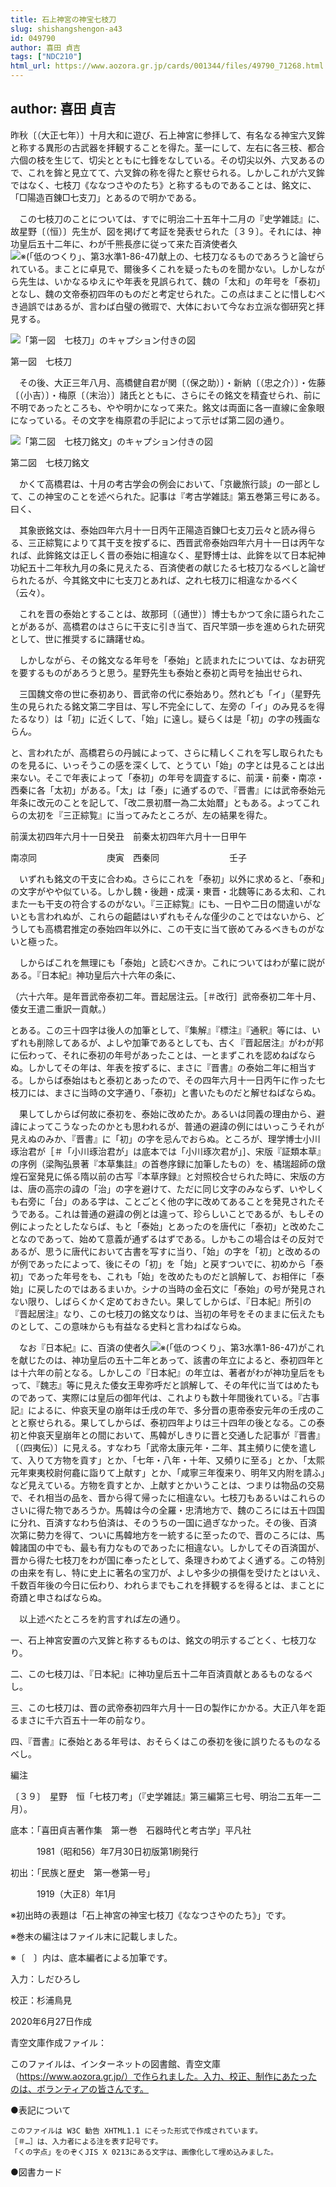 ```yaml
---
title: 石上神宮の神宝七枝刀
slug: shishangshengon-a43
id: 049790
author: 喜田 貞吉
tags: ["NDC210"]
html_url: https://www.aozora.gr.jp/cards/001344/files/49790_71268.html
---
```


## author: 喜田 貞吉

昨秋〔（大正七年）〕十月大和に遊び、石上神宮に参拝して、有名なる神宝六叉鉾と称する異形の古武器を拝観することを得た。茎一にして、左右に各三枝、都合六個の枝を生じて、切尖とともに七鋒をなしている。その切尖以外、六叉あるので、これを鉾と見立てて、六叉鉾の称を得たと察せられる。しかしこれが六叉鉾ではなく、七枝刀《ななつさやのたち》と称するものであることは、銘文に、「□陽造百錬□七支刀」とあるので明かである。

　この七枝刀のことについては、すでに明治二十五年十二月の『史学雑誌』に、故星野〔（恒）〕先生が、図を掲げて考証を発表せられた〔３９〕。それには、神功皇后五十二年に、わが千熊長彦に従って来た百済使者久![※(「低のつくり」、第3水準1-86-47)](https://www.aozora.gr.jp/cards/001344/files/../../../gaiji/1-86/1-86-47.png)献上の、七枝刀なるものであろうと論ぜられている。まことに卓見で、爾後多くこれを疑ったものを聞かない。しかしながら先生は、いかなるゆえにや年表を見誤られて、魏の「太和」の年号を「泰初」となし、魏の文帝泰初四年のものだと考定せられた。この点はまことに惜しむべき過誤ではあるが、言わば白璧の微瑕で、大体において今なお立派な御研究と拝見する。

![「第一図　七枝刀」のキャプション付きの図](https://www.aozora.gr.jp/cards/001344/files/fig49790_01.png)

第一図　七枝刀



　その後、大正三年八月、高橋健自君が関〔（保之助）〕・新納〔（忠之介）〕・佐藤〔（小吉）〕・梅原〔（末治）〕諸氏とともに、さらにその銘文を精査せられ、前に不明であったところも、やや明かになって来た。銘文は両面に各一直線に金象眼になっている。その文字を梅原君の手記によって示せば第二図の通り。

![「第二図　七枝刀銘文」のキャプション付きの図](https://www.aozora.gr.jp/cards/001344/files/fig49790_02.png)

第二図　七枝刀銘文



　かくて高橋君は、十月の考古学会の例会において、「京畿旅行談」の一部として、この神宝のことを述べられた。記事は『考古学雑誌』第五巻第三号にある。曰く、


　其象嵌銘文は、泰始四年六月十一日丙午正陽造百錬□七支刀云々と読み得らる、三正綜覧によりて其干支を按ずるに、西晋武帝泰始四年六月十一日は丙午なれば、此鉾銘文は正しく晋の泰始に相違なく、星野博士は、此鉾を以て日本紀神功紀五十二年秋九月の条に見えたる、百済使者の献じたる七枝刀なるべしと論ぜられたるが、今其銘文中に七支刀とあれば、之れ七枝刀に相違なかるべく（云々）。



　これを晋の泰始とすることは、故那珂〔（通世）〕博士もかつて余に語られたことがあるが、高橋君のはさらに干支に引き当て、百尺竿頭一歩を進められた研究として、世に推奨するに躊躇せぬ。

　しかしながら、その銘文なる年号を「泰始」と読まれたについては、なお研究を要するものがあろうと思う。星野先生も泰始と泰初と両号を抽出せられ、


　三国魏文帝の世に泰初あり、晋武帝の代に泰始あり。然れども「イ」（星野先生の見られたる銘文第二字目は、写し不完全にして、左旁の「イ」のみ見るを得たるなり）は「初」に近くして、「始」に遠し。疑らくは是「初」の字の残画ならん。



と、言われたが、高橋君らの丹誠によって、さらに精しくこれを写し取られたものを見るに、いっそうこの感を深くして、とうてい「始」の字とは見ることは出来ない。そこで年表によって「泰初」の年号を調査するに、前漢・前秦・南凉・西秦に各「太初」がある。「太」は「泰」に通ずるので、『晋書』には武帝泰始元年条に改元のことを記して、「改二景初暦一為二太始暦」ともある。よってこれらの太初を『三正綜覧』に当ってみたところが、左の結果を得た。


前漢太初四年六月十一日癸丑　前秦太初四年六月十一日甲午

南凉同　　　　　　　　庚寅　西秦同　　　　　　　　壬子



　いずれも銘文の干支に合わぬ。さらにこれを「泰初」以外に求めると、「泰和」の文字がやや似ている。しかし魏・後趙・成漢・東晋・北魏等にある太和、これまた一も干支の符合するのがない。『三正綜覧』にも、一日や二日の間違いがないとも言われぬが、これらの齟齬はいずれもそんな僅少のことではないから、どうしても高橋君推定の泰始四年以外に、この干支に当て嵌めてみるべきものがないと極った。

　しからばこれを無理にも「泰始」と読むべきか。これについてはわが輩に説がある。『日本紀』神功皇后六十六年の条に、

（六十六年。是年晋武帝泰初二年。晋起居注云。［＃改行］武帝泰初二年十月、倭女王遣二重訳一貢献。）

とある。この三十四字は後人の加筆として、『集解』『標注』『通釈』等には、いずれも削除してあるが、よしや加筆であるとしても、古く『晋起居注』がわが邦に伝わって、それに泰初の年号があったことは、一とまずこれを認めねばならぬ。しかしてその年は、年表を按ずるに、まさに『晋書』の泰始二年に相当する。しからば泰始はもと泰初とあったので、その四年六月十一日丙午に作った七枝刀には、まさに当時の文字通り、「泰初」と書いたものだと解せねばならぬ。

　果してしからば何故に泰初を、泰始に改めたか。あるいは同義の理由から、避諱によってこうなったのかとも思われるが、普通の避諱の例にはいっこうそれが見えぬのみか、『晋書』に「初」の字を忌んでおらぬ。ところが、理学博士小川琢治君が［＃「小川琢治君が」は底本では「小川琢次君が」］、宋版『証類本草』の序例（梁陶弘景著『本草集註』の首巻序録に加筆したもの）を、橘瑞超師の燉煌石室発見に係る隋以前の古写『本草序録』と対照校合せられた時に、宋版の方は、唐の高宗の諱の「治」の字を避けて、ただに同じ文字のみならず、いやしくも右旁に「台」のある字は、ことごとく他の字に改めてあることを発見されたそうである。これは普通の避諱の例とは違って、珍らしいことであるが、もしその例によったとしたならば、もと「泰始」とあったのを唐代に「泰初」と改めたことなのであって、始めて意義が通ずるはずである。しかもこの場合はその反対であるが、思うに唐代において古書を写すに当り、「始」の字を「初」と改めるのが例であったによって、後にその「初」を「始」と戻すついでに、初めから「泰初」であった年号をも、これも「始」を改めたものだと誤解して、お相伴に「泰始」に戻したのではあるまいか。シナの当時の金石文に「泰始」の号が発見されない限り、しばらくかく定めておきたい。果してしからば、『日本紀』所引の『晋起居注』なり、この七枝刀の銘文なりは、当初の年号をそのままに伝えたものとして、この意味からも有益なる史料と言わねばならぬ。

　なお『日本紀』に、百済の使者久![※(「低のつくり」、第3水準1-86-47)](https://www.aozora.gr.jp/cards/001344/files/../../../gaiji/1-86/1-86-47.png)がこれを献じたのは、神功皇后の五十二年とあって、該書の年立によると、泰初四年とは十六年の前となる。しかしこの『日本紀』の年立は、著者がわが神功皇后をもって、『魏志』等に見えた倭女王卑弥呼だと誤解して、その年代に当てはめたものであって、実際には皇后の御年代は、これよりも数十年間後れている。『古事記』によるに、仲哀天皇の崩年は壬戌の年で、多分晋の恵帝泰安元年の壬戌のことと察せられる。果してしからば、泰初四年よりは三十四年の後となる。この泰初と仲哀天皇崩年との間において、馬韓がしきりに晋と交通した記事が『晋書』〔（四夷伝）〕に見える。すなわち「武帝太康元年・二年、其主頻りに使を遣して、入りて方物を貢す」とか、「七年・八年・十年、又頻りに至る」とか、「太熙元年東夷校尉何龕に詣りて上献す」とか、「咸寧三年復来り、明年又内附を請ふ」など見えている。方物を貢すとか、上献すとかいうことは、つまりは物品の交易で、それ相当の品を、晋から得て帰ったに相違ない。七枝刀もあるいはこれらのさいに得た物であろうか。馬韓は今の全羅・忠清地方で、魏のころには五十四国に分れ、百済すなわち伯済は、そのうちの一国に過ぎなかった。その後、百済次第に勢力を得て、ついに馬韓地方を一統するに至ったので、晋のころには、馬韓諸国の中でも、最も有力なものであったに相違ない。しかしてその百済国が、晋から得た七枝刀をわが国に奉ったとして、条理きわめてよく通ずる。この特別の由来を有し、特に史上に著名の宝刀が、よしや多少の損傷を受けたとはいえ、千数百年後の今日に伝わり、われらまでもこれを拝観するを得るとは、まことに奇蹟と申さねばならぬ。

　以上述べたところを約言すれば左の通り。


一、石上神宮安置の六叉鉾と称するものは、銘文の明示するごとく、七枝刀なり。

二、この七枝刀は、『日本紀』に神功皇后五十二年百済貢献とあるものなるべし。

三、この七枝刀は、晋の武帝泰初四年六月十一日の製作にかかる。大正八年を距るまさに千六百五十一年の前なり。

四、『晋書』に泰始とある年号は、おそらくはこの泰初を後に誤りたるものなるべし。





編注



〔３９〕　星野　恒「七枝刀考」（『史学雑誌』第三編第三七号、明治二五年一二月）。













底本：「喜田貞吉著作集　第一巻　石器時代と考古学」平凡社

　　　1981（昭和56）年7月30日初版第1刷発行

初出：「民族と歴史　第一巻第一号」

　　　1919（大正8）年1月

※初出時の表題は「石上神宮の神宝七枝刀《ななつさやのたち》」です。

※巻末の編注はファイル末に記載しました。

※〔　〕内は、底本編者による加筆です。

入力：しだひろし

校正：杉浦鳥見

2020年6月27日作成

青空文庫作成ファイル：

このファイルは、インターネットの図書館、青空文庫（https://www.aozora.gr.jp/）で作られました。入力、校正、制作にあたったのは、ボランティアの皆さんです。











●表記について


	このファイルは W3C 勧告 XHTML1.1 にそった形式で作成されています。
	［＃…］は、入力者による注を表す記号です。
	「くの字点」をのぞくJIS X 0213にある文字は、画像化して埋め込みました。







●図書カード